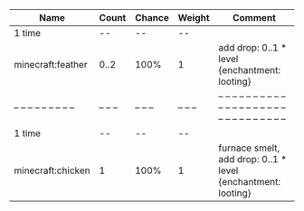 | Name              | Count | Chance | Weight | Comment                                                      |
| ----------------- | ----- | ------ | ------ | ------------------------------------------------------------ |
| 1 time            |    -- |     -- |     -- |                                                              |
| minecraft:feather |  0..2 |   100% |      1 | add drop: 0..1 * level {enchantment: looting}                |
| – – – – – – – – – | – – – | – – –  | – – –  | – – – – – – – – – – – – – – – – – – – – – – – – – – – – – –  |
| 1 time            |    -- |     -- |     -- |                                                              |
| minecraft:chicken |     1 |   100% |      1 | furnace smelt, add drop: 0..1 * level {enchantment: looting} |